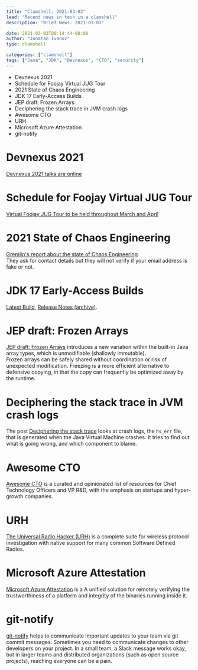 ```yaml
---
title: "Clamshell: 2021-03-03"
lead: "Recent news in tech in a clamshell"
description: "Brief News: 2021-03-03"

date: 2021-03-03T00:14:44-08:00
author: "Jonatan Ivanov"
type: clamshell

categories: ["clamshell"]
tags: ["Java", "JDK", "Devnexus", "CTO", "security"]
---
```


- Devnexus 2021
- Schedule for Foojay Virtual JUG Tour
- 2021 State of Chaos Engineering
- JDK 17 Early-Access Builds
- JEP draft: Frozen Arrays
- Deciphering the stack trace in JVM crash logs
- Awesome CTO
- URH
- Microsoft Azure Attestation
- git-notify
<!--more-->

# Devnexus 2021
[Devnexus 2021 talks are online](https://www.youtube.com/c/devnexus-conference/videos)

# Schedule for Foojay Virtual JUG Tour
[Virtual Foojay JUG Tour to be held throughout March and April](https://foojay.io/today/schedule-for-foojay-virtual-jug-tour/)

# 2021 State of Chaos Engineering
[Gremlin's report about the state of Chaos Engineering](https://www.gremlin.com/state-of-chaos-engineering/2021/)  
They ask for contact details but they will not verify if your email address is fake or not.

# JDK 17 Early-Access Builds
[Latest Build](https://jdk.java.net/17/), [Release Notes (archive)](https://web.archive.org/web/20220322152832/https://jdk.java.net/17/release-notes).

# JEP draft: Frozen Arrays
[JEP draft: Frozen Arrays](https://openjdk.org/jeps/8261007) introduces a new variation within the built-in Java array types, which is unmodifiable (shallowly immutable).  
Frozen arrays can be safely shared without coordination or risk of unexpected modification. Freezing is a more efficient alternative to defensive copying, in that the copy can frequently be optimized away by the runtime.

# Deciphering the stack trace in JVM crash logs
The post [Deciphering the stack trace](https://inside.java/2021/02/12/deciphering-the-stacktrace/) looks at crash logs, the `hs_err` file, that is generated when the Java Virtual Machine crashes. It tries to find out what is going wrong, and which component to blame.

# Awesome CTO
[Awesome CTO](https://github.com/kuchin/awesome-cto) is a curated and opinionated list of resources for Chief Technology Officers and VP R&D, with the emphasis on startups and hyper-growth companies.

# URH
[The Universal Radio Hacker (URH)](https://github.com/jopohl/urh) is a complete suite for wireless protocol investigation with native support for many common Software Defined Radios.

# Microsoft Azure Attestation
[Microsoft Azure Attestation](https://azure.microsoft.com/en-us/services/azure-attestation/) is a A unified solution for remotely verifying the trustworthiness of a platform and integrity of the binaries running inside it.

# git-notify
[git-notify]() helps to communicate important updates to your team via git commit messages. Sometimes you need to communicate changes to other developers on your project. In a small team, a Slack message works okay, but in larger teams and distributed organizations (such as open source projects), reaching everyone can be a pain.
